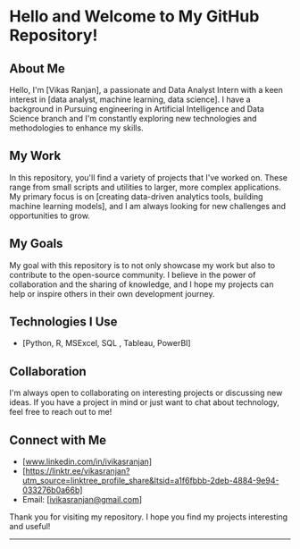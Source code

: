 

# Hello and Welcome to My GitHub Repository!

## About Me

Hello, I'm [Vikas Ranjan], a passionate and Data Analyst Intern with a keen interest in [data analyst, machine learning, data science]. I have a background in Pursuing engineering in Artificial Intelligence and Data Science branch and I'm constantly exploring new technologies and methodologies to enhance my skills.

## My Work

In this repository, you'll find a variety of projects that I've worked on. These range from small scripts and utilities to larger, more complex applications. My primary focus is on [creating data-driven analytics tools, building machine learning models], and I am always looking for new challenges and opportunities to grow.

## My Goals

My goal with this repository is to not only showcase my work but also to contribute to the open-source community. I believe in the power of collaboration and the sharing of knowledge, and I hope my projects can help or inspire others in their own development journey.

## Technologies I Use

- [Python, R, MSExcel, SQL , Tableau, PowerBI]

## Collaboration

I'm always open to collaborating on interesting projects or discussing new ideas. If you have a project in mind or just want to chat about technology, feel free to reach out to me!

## Connect with Me

- [www.linkedin.com/in/ivikasranjan]
- [https://linktr.ee/vikasranjan?utm_source=linktree_profile_share&ltsid=a1f6fbbb-2deb-4884-9e94-033276b0a66b]
- Email: [ivikasranjan@gmail.com]

Thank you for visiting my repository. I hope you find my projects interesting and useful!

---
